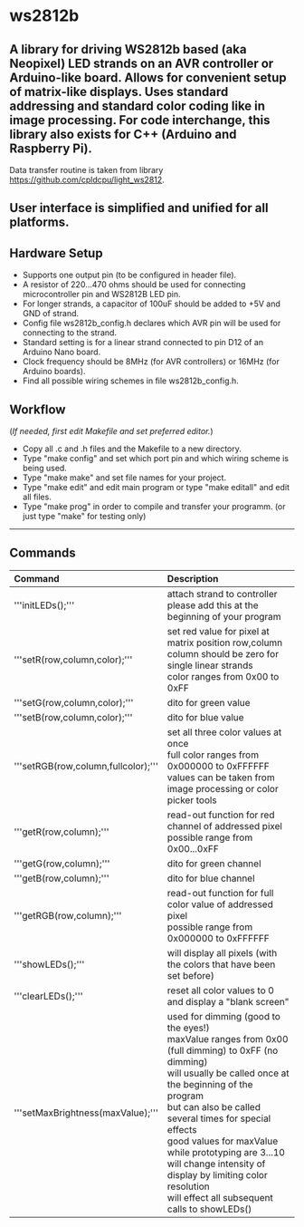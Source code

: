 # ws2812b
A library for driving WS2812b based (aka Neopixel) LED strands on an AVR controller or Arduino-like board. Allows for convenient setup of matrix-like displays. Uses standard addressing and standard color coding like in image processing. For code interchange, this library also exists for C++ (Arduino and Raspberry Pi).
---
Data transfer routine is taken from library https://github.com/cpldcpu/light_ws2812.

User interface is simplified and unified for all platforms.
---
## Hardware Setup
* Supports one output pin (to be configured in header file).
* A resistor of 220...470 ohms should be used for connecting microcontroller pin and WS2812B LED pin.
* For longer strands, a capacitor of 100uF should be added to +5V and GND of strand.
* Config file ws2812b_config.h declares which AVR pin will be used for connecting to the strand.
* Standard setting is for a linear strand connected to pin D12 of an Arduino Nano board.
* Clock frequency should be 8MHz (for AVR controllers) or 16MHz (for Arduino boards).
* Find all possible wiring schemes in file ws2812b_config.h.

## Workflow
(_If needed, first edit Makefile and set preferred editor._)

* Copy all .c and .h files and the Makefile to a new directory.
* Type "make config" and set which port pin and which wiring scheme is being used.
* Type "make make" and set file names for your project.
* Type "make edit" and edit main program or type "make editall" and edit all files.
* Type "make prog" in order to compile and transfer your programm.
  (or just type "make" for testing only)
---
## Commands
|Command | Description |
|:-----  | :-----      |
| '''initLEDs();''' | attach strand to controller<br>please add this at the beginning of your program |
| '''setR(row,column,color);''' | set red value for pixel at matrix position row,column<br>column should be zero for single linear strands<br>color ranges from 0x00 to 0xFF |
| '''setG(row,column,color);''' | dito for green value |
| '''setB(row,column,color);''' | dito for blue value |
| '''setRGB(row,column,fullcolor);''' | set all three color values at once<br>full color ranges from 0x000000 to 0xFFFFFF<br>values can be taken from image processing or color<br>picker tools |
| '''getR(row,column);''' | read-out function for red channel of addressed pixel<br>possible range from 0x00...0xFF |
| '''getG(row,column);''' | dito for green channel |
| '''getB(row,column);''' | dito for blue channel |
| '''getRGB(row,column);''' | read-out function for full color value of addressed pixel<br>possible range from 0x000000 to 0xFFFFFF |
| '''showLEDs();''' | will display all pixels (with the colors that have been set before) |
| '''clearLEDs();''' | reset all color values to 0 and display a "blank screen" |
| '''setMaxBrightness(maxValue);''' | used for dimming (good to the eyes!)<br>maxValue ranges from 0x00 (full dimming) to 0xFF (no dimming)<br>will usually be called once at the beginning of the program<br>but can also be called several times for special effects<br>good values for maxValue while prototyping are 3...10<br>will change intensity of display by limiting color resolution<br>will effect all subsequent calls to showLEDs() |
